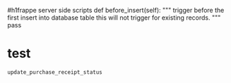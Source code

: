 #h1frappe server side scripts
    def before_insert(self):
        """
        trigger before the first insert into database table
        this will not trigger for existing records.
        """
        pass
    
# test
    update_purchase_receipt_status
